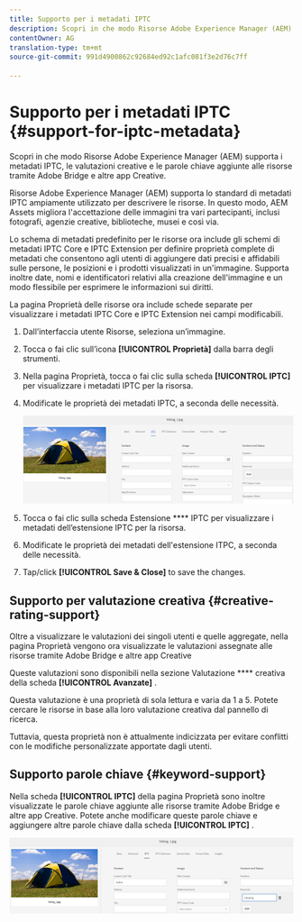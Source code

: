 ```yaml
---
title: Supporto per i metadati IPTC
description: Scopri in che modo Risorse Adobe Experience Manager (AEM) supporta i metadati IPTC, le valutazioni creative e le parole chiave aggiunte alle risorse tramite Adobe Bridge e altre app Creative.
contentOwner: AG
translation-type: tm+mt
source-git-commit: 991d4900862c92684ed92c1afc081f3e2d76c7ff

---
```



# Supporto per i metadati IPTC {#support-for-iptc-metadata}

Scopri in che modo Risorse Adobe Experience Manager (AEM) supporta i metadati IPTC, le valutazioni creative e le parole chiave aggiunte alle risorse tramite Adobe Bridge e altre app Creative.

Risorse Adobe Experience Manager (AEM) supporta lo standard di metadati IPTC ampiamente utilizzato per descrivere le risorse. In questo modo, AEM Assets migliora l&#39;accettazione delle immagini tra vari partecipanti, inclusi fotografi, agenzie creative, biblioteche, musei e così via.

Lo schema di metadati predefinito per le risorse ora include gli schemi di metadati IPTC Core e IPTC Extension per definire proprietà complete di metadati che consentono agli utenti di aggiungere dati precisi e affidabili sulle persone, le posizioni e i prodotti visualizzati in un&#39;immagine. Supporta inoltre date, nomi e identificatori relativi alla creazione dell&#39;immagine e un modo flessibile per esprimere le informazioni sui diritti.

La pagina Proprietà delle risorse ora include schede separate per visualizzare i metadati IPTC Core e IPTC Extension nei campi modificabili.

1. Dall’interfaccia utente Risorse, seleziona un’immagine.
1. Tocca o fai clic sull’icona **[!UICONTROL Proprietà]** dalla barra degli strumenti.
1. Nella pagina Proprietà, tocca o fai clic sulla scheda **[!UICONTROL IPTC]** per visualizzare i metadati IPTC per la risorsa.
1. Modificate le proprietà dei metadati IPTC, a seconda delle necessità.

   ![iptc_tab](assets/iptc_tab.png)

1. Tocca o fai clic sulla scheda Estensione **** IPTC per visualizzare i metadati dell’estensione IPTC per la risorsa.
1. Modificate le proprietà dei metadati dell&#39;estensione ITPC, a seconda delle necessità.
1. Tap/click **[!UICONTROL Save &amp; Close]** to save the changes.

## Supporto per valutazione creativa {#creative-rating-support}

Oltre a visualizzare le valutazioni dei singoli utenti e quelle aggregate, nella pagina Proprietà vengono ora visualizzate le valutazioni assegnate alle risorse tramite Adobe Bridge e altre app Creative

Queste valutazioni sono disponibili nella sezione Valutazione **** creativa della scheda **[!UICONTROL Avanzate]** .

Questa valutazione è una proprietà di sola lettura e varia da 1 a 5. Potete cercare le risorse in base alla loro valutazione creativa dal pannello di ricerca.

Tuttavia, questa proprietà non è attualmente indicizzata per evitare conflitti con le modifiche personalizzate apportate dagli utenti.

## Supporto parole chiave {#keyword-support}

Nella scheda **[!UICONTROL IPTC]** della pagina Proprietà sono inoltre visualizzate le parole chiave aggiunte alle risorse tramite Adobe Bridge e altre app Creative. Potete anche modificare queste parole chiave e aggiungere altre parole chiave dalla scheda **[!UICONTROL IPTC]** .

![keywords](assets/keywords.png)

